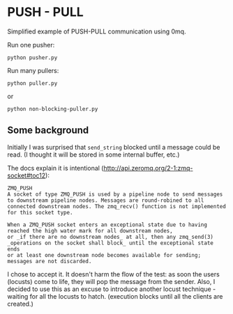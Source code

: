 # PUSH - PULL

Simplified example of PUSH-PULL communication using 0mq.

Run one pusher:
```
python pusher.py
```

Run many pullers:
```
python puller.py
```
or
```
python non-blocking-puller.py
```



## Some background

Initially I was surprised that `send_string` blocked until a message could be read.
(I thought it will be stored in some internal buffer, etc.)

The docs explain it is intentional (http://api.zeromq.org/2-1:zmq-socket#toc12):

    ZMQ_PUSH
    A socket of type ZMQ_PUSH is used by a pipeline node to send messages to downstream pipeline nodes. Messages are round-robined to all connected downstream nodes. The zmq_recv() function is not implemented for this socket type.

    When a ZMQ_PUSH socket enters an exceptional state due to having reached the high water mark for all downstream nodes,
    or _if there are no downstream nodes_ at all, then any zmq_send(3) _operations on the socket shall block_ until the exceptional state ends
    or at least one downstream node becomes available for sending; messages are not discarded.

I chose to accept it. It doesn't harm the flow of the test: as soon the users (locusts) come to life, they will pop the message from the sender.
Also, I decided to use this as an excuse to introduce another locust technique - waiting for all the locusts to hatch.
(execution blocks until all the clients are created.)